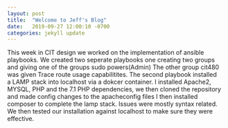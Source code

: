 ```yaml
---
layout: post
title:  "Welcome to Jeff's Blog"
date:   2019-09-27 12:00:10 -0700
categories: jekyll update
---
```

 This week in CIT design we worked on the implementation of ansible playbooks. We created two
seperate playbooks one creating two groups and giving one of the groups sudo powers(Admin)
The other group cit480 was given Trace route usage capabilitites. The second playbook installed  
a LAMP stack into localhost via a dokcer container. I installed Apache2, MYSQL, PHP and the 
7.1 PHP dependencies, we then cloned the repository and made config changes to the apacheconfig files
I then installed composer to complete the lamp stack. Issues were mostly syntax related. 
We then tested our installation against localhost to make sure they were effective.  
 
